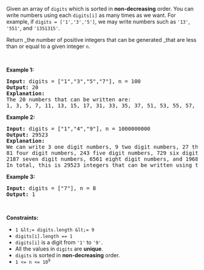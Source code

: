 Given an array of `` digits `` which is sorted in __non-decreasing__ order. You can write numbers using each `` digits[i] `` as many times as we want. For example, if `` digits = ['1','3','5'] ``, we may write numbers such as `` '13' ``, `` '551' ``, and `` '1351315' ``.

Return _the number of positive integers that can be generated _that are less than or equal to a given integer `` n ``.

&nbsp;

__Example 1:__

<pre>
<strong>Input:</strong> digits = ["1","3","5","7"], n = 100
<strong>Output:</strong> 20
<strong>Explanation: </strong>
The 20 numbers that can be written are:
1, 3, 5, 7, 11, 13, 15, 17, 31, 33, 35, 37, 51, 53, 55, 57, 71, 73, 75, 77.
</pre>

__Example 2:__

<pre>
<strong>Input:</strong> digits = ["1","4","9"], n = 1000000000
<strong>Output:</strong> 29523
<strong>Explanation: </strong>
We can write 3 one digit numbers, 9 two digit numbers, 27 three digit numbers,
81 four digit numbers, 243 five digit numbers, 729 six digit numbers,
2187 seven digit numbers, 6561 eight digit numbers, and 19683 nine digit numbers.
In total, this is 29523 integers that can be written using the digits array.
</pre>

__Example 3:__

<pre>
<strong>Input:</strong> digits = ["7"], n = 8
<strong>Output:</strong> 1
</pre>

&nbsp;

__Constraints:__

*   `` 1 &lt;= digits.length &lt;= 9 ``
*   `` digits[i].length == 1 ``
*   `` digits[i] `` is a digit from&nbsp;`` '1' ``&nbsp;to `` '9' ``.
*   All the values in&nbsp;`` digits `` are __unique__.
*   `` digits `` is sorted in&nbsp;__non-decreasing__ order.
*   <code>1 &lt;= n &lt;= 10<sup>9</sup></code>
